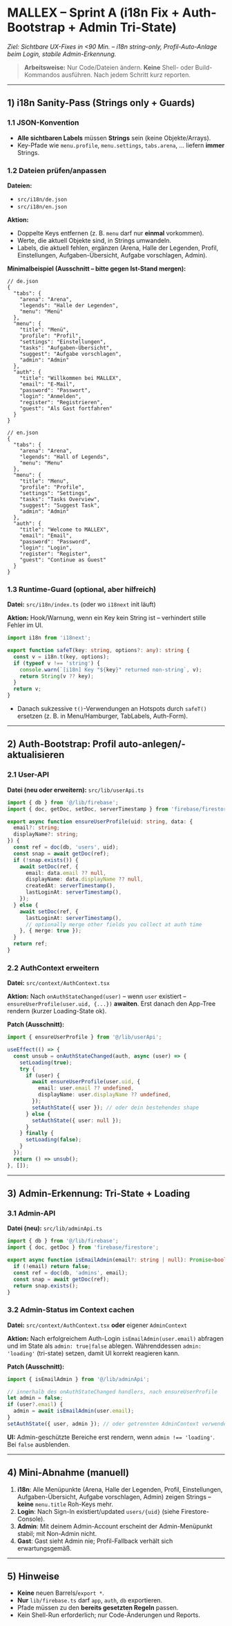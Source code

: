 # MALLEX – Sprint A (i18n Fix + Auth-Bootstrap + Admin Tri-State)
_Ziel: Sichtbare UX-Fixes in <90 Min. – i18n string-only, Profil-Auto-Anlage beim Login, stabile Admin-Erkennung._

> **Arbeitsweise:** Nur Code/Dateien ändern. **Keine** Shell- oder Build-Kommandos ausführen. Nach jedem Schritt kurz reporten.

---

## 1) i18n Sanity-Pass (Strings only + Guards)

### 1.1 JSON-Konvention
- **Alle sichtbaren Labels** müssen **Strings** sein (keine Objekte/Arrays).
- Key-Pfade wie `menu.profile`, `menu.settings`, `tabs.arena`, … liefern **immer** Strings.

### 1.2 Dateien prüfen/anpassen
**Dateien:**  
- `src/i18n/de.json`  
- `src/i18n/en.json`

**Aktion:**  
- Doppelte Keys entfernen (z. B. `menu` darf nur **einmal** vorkommen).  
- Werte, die aktuell Objekte sind, in Strings umwandeln.  
- Labels, die aktuell fehlen, ergänzen (Arena, Halle der Legenden, Profil, Einstellungen, Aufgaben-Übersicht, Aufgabe vorschlagen, Admin).

**Minimalbeispiel (Ausschnitt – bitte gegen Ist-Stand mergen):**
```jsonc
// de.json
{
  "tabs": {
    "arena": "Arena",
    "legends": "Halle der Legenden",
    "menu": "Menü"
  },
  "menu": {
    "title": "Menü",
    "profile": "Profil",
    "settings": "Einstellungen",
    "tasks": "Aufgaben-Übersicht",
    "suggest": "Aufgabe vorschlagen",
    "admin": "Admin"
  },
  "auth": {
    "title": "Willkommen bei MALLEX",
    "email": "E-Mail",
    "password": "Passwort",
    "login": "Anmelden",
    "register": "Registrieren",
    "guest": "Als Gast fortfahren"
  }
}
```
```jsonc
// en.json
{
  "tabs": {
    "arena": "Arena",
    "legends": "Hall of Legends",
    "menu": "Menu"
  },
  "menu": {
    "title": "Menu",
    "profile": "Profile",
    "settings": "Settings",
    "tasks": "Tasks Overview",
    "suggest": "Suggest Task",
    "admin": "Admin"
  },
  "auth": {
    "title": "Welcome to MALLEX",
    "email": "Email",
    "password": "Password",
    "login": "Login",
    "register": "Register",
    "guest": "Continue as Guest"
  }
}
```

### 1.3 Runtime-Guard (optional, aber hilfreich)
**Datei:** `src/i18n/index.ts` (oder wo `i18next` init läuft)

**Aktion:** Hook/Warnung, wenn ein Key kein String ist – verhindert stille Fehler im UI.
```ts
import i18n from 'i18next';

export function safeT(key: string, options?: any): string {
  const v = i18n.t(key, options);
  if (typeof v !== 'string') {
    console.warn(`[i18n] Key "${key}" returned non-string`, v);
    return String(v ?? key);
  }
  return v;
}
```
- Danach sukzessive `t()`-Verwendungen an Hotspots durch `safeT()` ersetzen (z. B. in Menu/Hamburger, TabLabels, Auth-Form).

---

## 2) Auth-Bootstrap: Profil auto-anlegen/-aktualisieren

### 2.1 User-API
**Datei (neu oder erweitern):** `src/lib/userApi.ts`
```ts
import { db } from '@/lib/firebase';
import { doc, getDoc, setDoc, serverTimestamp } from 'firebase/firestore';

export async function ensureUserProfile(uid: string, data: {
  email?: string;
  displayName?: string;
}) {
  const ref = doc(db, 'users', uid);
  const snap = await getDoc(ref);
  if (!snap.exists()) {
    await setDoc(ref, {
      email: data.email ?? null,
      displayName: data.displayName ?? null,
      createdAt: serverTimestamp(),
      lastLoginAt: serverTimestamp(),
    });
  } else {
    await setDoc(ref, {
      lastLoginAt: serverTimestamp(),
      // optionally merge other fields you collect at auth time
    }, { merge: true });
  }
  return ref;
}
```

### 2.2 AuthContext erweitern
**Datei:** `src/context/AuthContext.tsx`

**Aktion:** Nach `onAuthStateChanged(user)` – wenn `user` existiert – `ensureUserProfile(user.uid, {...})` **awaiten**. Erst danach den App-Tree rendern (kurzer Loading-State ok).

**Patch (Ausschnitt):**
```ts
import { ensureUserProfile } from '@/lib/userApi';

useEffect(() => {
  const unsub = onAuthStateChanged(auth, async (user) => {
    setLoading(true);
    try {
      if (user) {
        await ensureUserProfile(user.uid, {
          email: user.email ?? undefined,
          displayName: user.displayName ?? undefined,
        });
        setAuthState({ user }); // oder dein bestehendes shape
      } else {
        setAuthState({ user: null });
      }
    } finally {
      setLoading(false);
    }
  });
  return () => unsub();
}, []);
```

---

## 3) Admin-Erkennung: Tri-State + Loading

### 3.1 Admin-API
**Datei (neu):** `src/lib/adminApi.ts`
```ts
import { db } from '@/lib/firebase';
import { doc, getDoc } from 'firebase/firestore';

export async function isEmailAdmin(email?: string | null): Promise<boolean> {
  if (!email) return false;
  const ref = doc(db, 'admins', email);
  const snap = await getDoc(ref);
  return snap.exists();
}
```

### 3.2 Admin-Status im Context cachen
**Datei:** `src/context/AuthContext.tsx` **oder** eigener `AdminContext`

**Aktion:** Nach erfolgreichem Auth-Login `isEmailAdmin(user.email)` abfragen und im State als `admin: true|false` ablegen. Währenddessen `admin: 'loading'` (tri-state) setzen, damit UI korrekt reagieren kann.

**Patch (Ausschnitt):**
```ts
import { isEmailAdmin } from '@/lib/adminApi';

// innerhalb des onAuthStateChanged handlers, nach ensureUserProfile
let admin = false;
if (user?.email) {
  admin = await isEmailAdmin(user.email);
}
setAuthState({ user, admin }); // oder getrennten AdminContext verwenden
```

**UI:** Admin-geschützte Bereiche erst rendern, wenn `admin !== 'loading'`. Bei `false` ausblenden.

---

## 4) Mini-Abnahme (manuell)

1. **i18n**: Alle Menüpunkte (Arena, Halle der Legenden, Profil, Einstellungen, Aufgaben-Übersicht, Aufgabe vorschlagen, Admin) zeigen Strings – **keine** `menu.title` Roh-Keys mehr.  
2. **Login**: Nach Sign-In existiert/updated `users/{uid}` (siehe Firestore-Console).  
3. **Admin**: Mit deinem Admin-Account erscheint der Admin-Menüpunkt stabil; mit Non-Admin nicht.  
4. **Gast**: Gast sieht Admin nie; Profil-Fallback verhält sich erwartungsgemäß.  

---

## 5) Hinweise

- **Keine** neuen Barrels/`export *`.  
- **Nur** `lib/firebase.ts` darf `app`, `auth`, `db` exportieren.  
- Pfade müssen zu den **bereits gesetzten Regeln** passen.  
- Kein Shell-Run erforderlich; nur Code-Änderungen und Reports.
